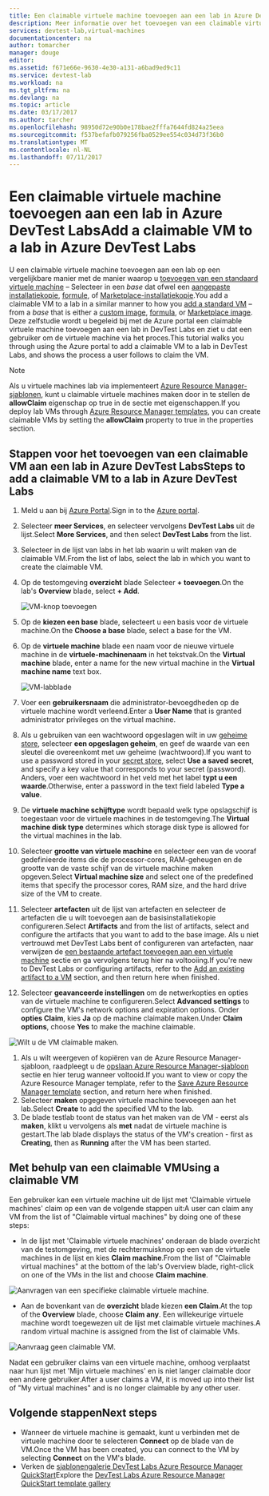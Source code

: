 ```yaml
---
title: Een claimable virtuele machine toevoegen aan een lab in Azure DevTest Labs | Microsoft Docs
description: Meer informatie over het toevoegen van een claimable virtuele machine aan een lab in Azure DevTest Labs
services: devtest-lab,virtual-machines
documentationcenter: na
author: tomarcher
manager: douge
editor: 
ms.assetid: f671e66e-9630-4e30-a131-a6bad9ed9c11
ms.service: devtest-lab
ms.workload: na
ms.tgt_pltfrm: na
ms.devlang: na
ms.topic: article
ms.date: 03/17/2017
ms.author: tarcher
ms.openlocfilehash: 98950d72e90b0e178bae2fffa7644fd824a25eea
ms.sourcegitcommit: f537befafb079256fba0529ee554c034d73f36b0
ms.translationtype: MT
ms.contentlocale: nl-NL
ms.lasthandoff: 07/11/2017
---
```

# <a name="add-a-claimable-vm-to-a-lab-in-azure-devtest-labs"></a><span data-ttu-id="20528-103">Een claimable virtuele machine toevoegen aan een lab in Azure DevTest Labs</span><span class="sxs-lookup"><span data-stu-id="20528-103">Add a claimable VM to a lab in Azure DevTest Labs</span></span>
<span data-ttu-id="20528-104">U een claimable virtuele machine toevoegen aan een lab op een vergelijkbare manier met de manier waarop u [toevoegen van een standaard virtuele machine](devtest-lab-add-vm.md) – Selecteer in een *base* dat ofwel een [aangepaste installatiekopie](devtest-lab-create-template.md), [formule](devtest-lab-manage-formulas.md), of [Marketplace-installatiekopie](devtest-lab-configure-marketplace-images.md).</span><span class="sxs-lookup"><span data-stu-id="20528-104">You add a claimable VM to a lab in a similar manner to how you [add a standard VM](devtest-lab-add-vm.md) – from a *base* that is either a [custom image](devtest-lab-create-template.md), [formula](devtest-lab-manage-formulas.md), or [Marketplace image](devtest-lab-configure-marketplace-images.md).</span></span> <span data-ttu-id="20528-105">Deze zelfstudie wordt u begeleid bij met de Azure portal een claimable virtuele machine toevoegen aan een lab in DevTest Labs en ziet u dat een gebruiker om de virtuele machine via het proces.</span><span class="sxs-lookup"><span data-stu-id="20528-105">This tutorial walks you through using the Azure portal to add a claimable VM to a lab in DevTest Labs, and shows the process a user follows to claim the VM.</span></span>

> [!NOTE]
> <span data-ttu-id="20528-106">Als u virtuele machines lab via implementeert [Azure Resource Manager-sjablonen](devtest-lab-create-environment-from-arm.md), kunt u claimable virtuele machines maken door in te stellen de **allowClaim** eigenschap op true in de sectie met eigenschappen.</span><span class="sxs-lookup"><span data-stu-id="20528-106">If you deploy lab VMs through [Azure Resource Manager templates](devtest-lab-create-environment-from-arm.md), you can create claimable VMs by setting the **allowClaim** property to true in the properties section.</span></span>
>
>

## <a name="steps-to-add-a-claimable-vm-to-a-lab-in-azure-devtest-labs"></a><span data-ttu-id="20528-107">Stappen voor het toevoegen van een claimable VM aan een lab in Azure DevTest Labs</span><span class="sxs-lookup"><span data-stu-id="20528-107">Steps to add a claimable VM to a lab in Azure DevTest Labs</span></span>
1. <span data-ttu-id="20528-108">Meld u aan bij [Azure Portal](http://go.microsoft.com/fwlink/p/?LinkID=525040).</span><span class="sxs-lookup"><span data-stu-id="20528-108">Sign in to the [Azure portal](http://go.microsoft.com/fwlink/p/?LinkID=525040).</span></span>
1. <span data-ttu-id="20528-109">Selecteer **meer Services**, en selecteer vervolgens **DevTest Labs** uit de lijst.</span><span class="sxs-lookup"><span data-stu-id="20528-109">Select **More Services**, and then select **DevTest Labs** from the list.</span></span>
1. <span data-ttu-id="20528-110">Selecteer in de lijst van labs in het lab waarin u wilt maken van de claimable VM.</span><span class="sxs-lookup"><span data-stu-id="20528-110">From the list of labs, select the lab in which you want to create the claimable VM.</span></span>  
1. <span data-ttu-id="20528-111">Op de testomgeving **overzicht** blade Selecteer **+ toevoegen**.</span><span class="sxs-lookup"><span data-stu-id="20528-111">On the lab's **Overview** blade, select **+ Add**.</span></span>  

    ![VM-knop toevoegen](./media/devtest-lab-add-vm/devtestlab-home-blade-add-vm.png)

1. <span data-ttu-id="20528-113">Op de **kiezen een base** blade, selecteert u een basis voor de virtuele machine.</span><span class="sxs-lookup"><span data-stu-id="20528-113">On the **Choose a base** blade, select a base for the VM.</span></span>
1. <span data-ttu-id="20528-114">Op de **virtuele machine** blade een naam voor de nieuwe virtuele machine in de **virtuele-machinenaam** in het tekstvak.</span><span class="sxs-lookup"><span data-stu-id="20528-114">On the **Virtual machine** blade, enter a name for the new virtual machine in the **Virtual machine name** text box.</span></span>

    ![VM-labblade](./media/devtest-lab-add-vm/devtestlab-lab-vm-blade.png)

1. <span data-ttu-id="20528-116">Voer een **gebruikersnaam** die administrator-bevoegdheden op de virtuele machine wordt verleend.</span><span class="sxs-lookup"><span data-stu-id="20528-116">Enter a **User Name** that is granted administrator privileges on the virtual machine.</span></span>  
1. <span data-ttu-id="20528-117">Als u gebruiken van een wachtwoord opgeslagen wilt in uw [geheime store](https://azure.microsoft.com/updates/azure-devtest-labs-keep-your-secrets-safe-and-easy-to-use-with-the-new-personal-secret-store), selecteer **een opgeslagen geheim**, en geef de waarde van een sleutel die overeenkomt met uw geheime (wachtwoord).</span><span class="sxs-lookup"><span data-stu-id="20528-117">If you want to use a password stored in your [secret store](https://azure.microsoft.com/updates/azure-devtest-labs-keep-your-secrets-safe-and-easy-to-use-with-the-new-personal-secret-store), select **Use a saved secret**, and specify a key value that corresponds to your secret (password).</span></span> <span data-ttu-id="20528-118">Anders, voer een wachtwoord in het veld met het label **typt u een waarde**.</span><span class="sxs-lookup"><span data-stu-id="20528-118">Otherwise, enter a password in the text field labeled **Type a value**.</span></span>
1. <span data-ttu-id="20528-119">De **virtuele machine schijftype** wordt bepaald welk type opslagschijf is toegestaan voor de virtuele machines in de testomgeving.</span><span class="sxs-lookup"><span data-stu-id="20528-119">The **Virtual machine disk type** determines which storage disk type is allowed for the virtual machines in the lab.</span></span>
1. <span data-ttu-id="20528-120">Selecteer **grootte van virtuele machine** en selecteer een van de vooraf gedefinieerde items die de processor-cores, RAM-geheugen en de grootte van de vaste schijf van de virtuele machine maken opgeven.</span><span class="sxs-lookup"><span data-stu-id="20528-120">Select **Virtual machine size** and select one of the predefined items that specify the processor cores, RAM size, and the hard drive size of the VM to create.</span></span>
1. <span data-ttu-id="20528-121">Selecteer **artefacten** uit de lijst van artefacten en selecteer de artefacten die u wilt toevoegen aan de basisinstallatiekopie configureren.</span><span class="sxs-lookup"><span data-stu-id="20528-121">Select **Artifacts** and from the list of artifacts, select and configure the artifacts that you want to add to the base image.</span></span> <span data-ttu-id="20528-122">Als u niet vertrouwd met DevTest Labs bent of configureren van artefacten, naar verwijzen de [een bestaande artefact toevoegen aan een virtuele machine](devtest-lab-add-vm.md#add-an-existing-artifact-to-a-vm) sectie en ga vervolgens terug hier na voltooiing.</span><span class="sxs-lookup"><span data-stu-id="20528-122">If you're new to DevTest Labs or configuring artifacts, refer to the [Add an existing artifact to a VM](devtest-lab-add-vm.md#add-an-existing-artifact-to-a-vm) section, and then return here when finished.</span></span>
1. <span data-ttu-id="20528-123">Selecteer **geavanceerde instellingen** om de netwerkopties en opties van de virtuele machine te configureren.</span><span class="sxs-lookup"><span data-stu-id="20528-123">Select **Advanced settings** to configure the VM's network options and expiration options.</span></span> <span data-ttu-id="20528-124">Onder **opties Claim**, kies **Ja** op de machine claimable maken.</span><span class="sxs-lookup"><span data-stu-id="20528-124">Under **Claim options**, choose **Yes** to make the machine claimable.</span></span>

  ![Wilt u de VM claimable maken.](./media/devtest-lab-add-vm/devtestlab-claim-VM-option.png)

1. <span data-ttu-id="20528-126">Als u wilt weergeven of kopiëren van de Azure Resource Manager-sjabloon, raadpleegt u de [opslaan Azure Resource Manager-sjabloon](devtest-lab-add-vm.md#save-azure-resource-manager-template) sectie en hier terug wanneer voltooid.</span><span class="sxs-lookup"><span data-stu-id="20528-126">If you want to view or copy the Azure Resource Manager template, refer to the [Save Azure Resource Manager template](devtest-lab-add-vm.md#save-azure-resource-manager-template) section, and return here when finished.</span></span>
1. <span data-ttu-id="20528-127">Selecteer **maken** opgegeven virtuele machine toevoegen aan het lab.</span><span class="sxs-lookup"><span data-stu-id="20528-127">Select **Create** to add the specified VM to the lab.</span></span>
1. <span data-ttu-id="20528-128">De blade testlab toont de status van het maken van de VM - eerst als **maken**, klikt u vervolgens als **met** nadat de virtuele machine is gestart.</span><span class="sxs-lookup"><span data-stu-id="20528-128">The lab blade displays the status of the VM's creation - first as **Creating**, then as **Running** after the VM has been started.</span></span>


## <a name="using-a-claimable-vm"></a><span data-ttu-id="20528-129">Met behulp van een claimable VM</span><span class="sxs-lookup"><span data-stu-id="20528-129">Using a claimable VM</span></span>

<span data-ttu-id="20528-130">Een gebruiker kan een virtuele machine uit de lijst met 'Claimable virtuele machines' claim op een van de volgende stappen uit:</span><span class="sxs-lookup"><span data-stu-id="20528-130">A user can claim any VM from the list of "Claimable virtual machines" by doing one of these steps:</span></span>

* <span data-ttu-id="20528-131">In de lijst met 'Claimable virtuele machines' onderaan de blade overzicht van de testomgeving, met de rechtermuisknop op een van de virtuele machines in de lijst en kies **Claim machine**.</span><span class="sxs-lookup"><span data-stu-id="20528-131">From the list of "Claimable virtual machines" at the bottom of the lab's Overview blade, right-click on one of the VMs in the list and choose **Claim machine**.</span></span>

 ![Aanvragen van een specifieke claimable virtuele machine.](./media/devtest-lab-add-vm/devtestlab-claim-VM.png)


* <span data-ttu-id="20528-133">Aan de bovenkant van de **overzicht** blade kiezen **een Claim**.</span><span class="sxs-lookup"><span data-stu-id="20528-133">At the top of the **Overview** blade, choose **Claim any**.</span></span> <span data-ttu-id="20528-134">Een willekeurige virtuele machine wordt toegewezen uit de lijst met claimable virtuele machines.</span><span class="sxs-lookup"><span data-stu-id="20528-134">A random virtual machine is assigned from the list of claimable VMs.</span></span>

 ![Aanvraag geen claimable VM.](./media/devtest-lab-add-vm/devtestlab-claim-any.png)


<span data-ttu-id="20528-136">Nadat een gebruiker claims van een virtuele machine, omhoog verplaatst naar hun lijst met 'Mijn virtuele machines' en is niet langer claimable door een andere gebruiker.</span><span class="sxs-lookup"><span data-stu-id="20528-136">After a user claims a VM, it is moved up into their list of "My virtual machines" and is no longer claimable by any other user.</span></span>

## <a name="next-steps"></a><span data-ttu-id="20528-137">Volgende stappen</span><span class="sxs-lookup"><span data-stu-id="20528-137">Next steps</span></span>
* <span data-ttu-id="20528-138">Wanneer de virtuele machine is gemaakt, kunt u verbinden met de virtuele machine door te selecteren **Connect** op de blade van de VM.</span><span class="sxs-lookup"><span data-stu-id="20528-138">Once the VM has been created, you can connect to the VM by selecting **Connect** on the VM's blade.</span></span>
* <span data-ttu-id="20528-139">Verken de [sjablonengalerie DevTest Labs Azure Resource Manager QuickStart](https://github.com/Azure/azure-devtestlab/tree/master/ARMTemplates)</span><span class="sxs-lookup"><span data-stu-id="20528-139">Explore the [DevTest Labs Azure Resource Manager QuickStart template gallery](https://github.com/Azure/azure-devtestlab/tree/master/ARMTemplates)</span></span>
